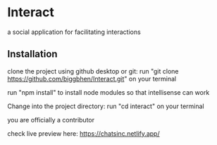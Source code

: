 # Interact
a social application for facilitating interactions

## Installation
clone the project using github desktop or git:
 run "git clone <https://github.com/biggbhen/Interact.git>" on your terminal

 run "npm install" to install node modules so that intellisense can work

 Change into the project directory:
 run "cd interact" on your terminal

 you are officially a contributor

 check live preview here: <https://chatsinc.netlify.app/>

